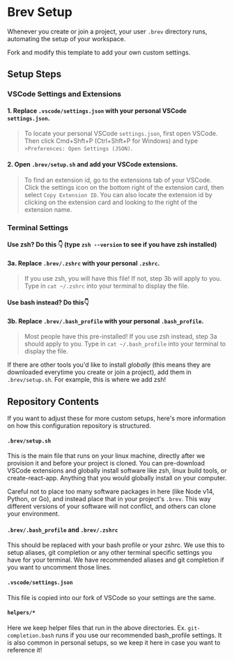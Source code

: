 # Brev Setup

Whenever you create or join a project, your user `.brev` directory runs, automating the setup of your workspace.

Fork and modify this template to add your own custom settings.

## Setup Steps

### VSCode Settings and Extensions
#### 1. Replace `.vscode/settings.json` with your personal VSCode `settings.json`.
>To locate your personal VSCode `settings.json`, first open VSCode. Then click Cmd+Shft+P (Ctrl+Shft+P for Windows) and type `>Preferences: Open Settings (JSON)`.

#### 2. Open `.brev/setup.sh` and add your VSCode extensions.
>To find an extension id, go to the extensions tab of your VSCode. Click the settings icon on the bottom right of the extension card, then select `Copy Extension ID`. You can also locate the extension id by clicking on the extension card and looking to the right of the extension name.

### Terminal Settings

#### Use **zsh**? Do this 👇 (type `zsh --version` to see if you have zsh installed)
#### 3a. Replace `.brev/.zshrc` with your personal `.zshrc`.
>If you use zsh, you will have this file! If not, step 3b will apply to you. Type in `cat ~/.zshrc` into your terminal to display the file.


#### Use **bash** instead? Do this👇
#### 3b. Replace `.brev/.bash_profile` with your personal `.bash_profile`.
>Most people have this pre-installed! If you use zsh instead, step 3a should apply to you. Type in `cat ~/.bash_profile` into your terminal to display the file.

If there are other tools you'd like to install *globally* (this means they are downloaded everytime you create or join a project), add them in `.brev/setup.sh`. For example, this is where we add zsh!

## Repository Contents

If you want to adjust these for more custom setups, here's more information on how this configuration repository is structured.

#### `.brev/setup.sh`
This is the main file that runs on your linux machine, directly after we provision it and before your project is cloned.
You can pre-download VSCode extensions and globally install software like zsh, linux build tools, or create-react-app. Anything that you would globally install on your computer.

Careful not to place too many software packages in here (like Node v14, Python, or Go), and instead place that in your project's `.brev`. This way different versions of your software will not conflict, and others can clone your environment.

#### `.brev/.bash_profile` and `.brev/.zshrc`
This should be replaced with your bash profile or your zshrc. We use this to setup aliases, git completion or any other terminal specific settings you have for your terminal.
We have recommended aliases and git completion if you want to uncomment those lines.

#### `.vscode/settings.json`
This file is copied into our fork of VSCode so your settings are the same.

#### `helpers/*`
Here we keep helper files that run in the above directories. Ex. `git-completion.bash` runs if you use our recommended bash_profile settings. It is also common in personal setups, so we keep it here in case you want to reference it!
